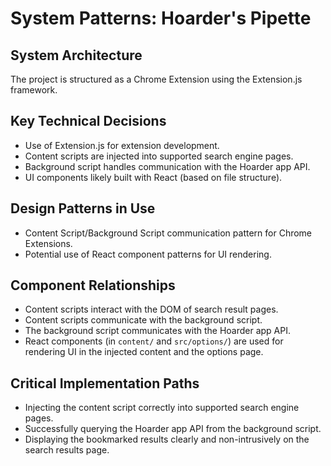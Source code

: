 # System Patterns: Hoarder's Pipette

## System Architecture
The project is structured as a Chrome Extension using the Extension.js framework.

## Key Technical Decisions
- Use of Extension.js for extension development.
- Content scripts are injected into supported search engine pages.
- Background script handles communication with the Hoarder app API.
- UI components likely built with React (based on file structure).

## Design Patterns in Use
- Content Script/Background Script communication pattern for Chrome Extensions.
- Potential use of React component patterns for UI rendering.

## Component Relationships
- Content scripts interact with the DOM of search result pages.
- Content scripts communicate with the background script.
- The background script communicates with the Hoarder app API.
- React components (in `content/` and `src/options/`) are used for rendering UI in the injected content and the options page.

## Critical Implementation Paths
- Injecting the content script correctly into supported search engine pages.
- Successfully querying the Hoarder app API from the background script.
- Displaying the bookmarked results clearly and non-intrusively on the search results page.
